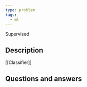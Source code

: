 ```yaml
---
type: problem
tags:
  - ml
---
```

Supervised
## Description

[[Classifier]]

## Questions and answers




